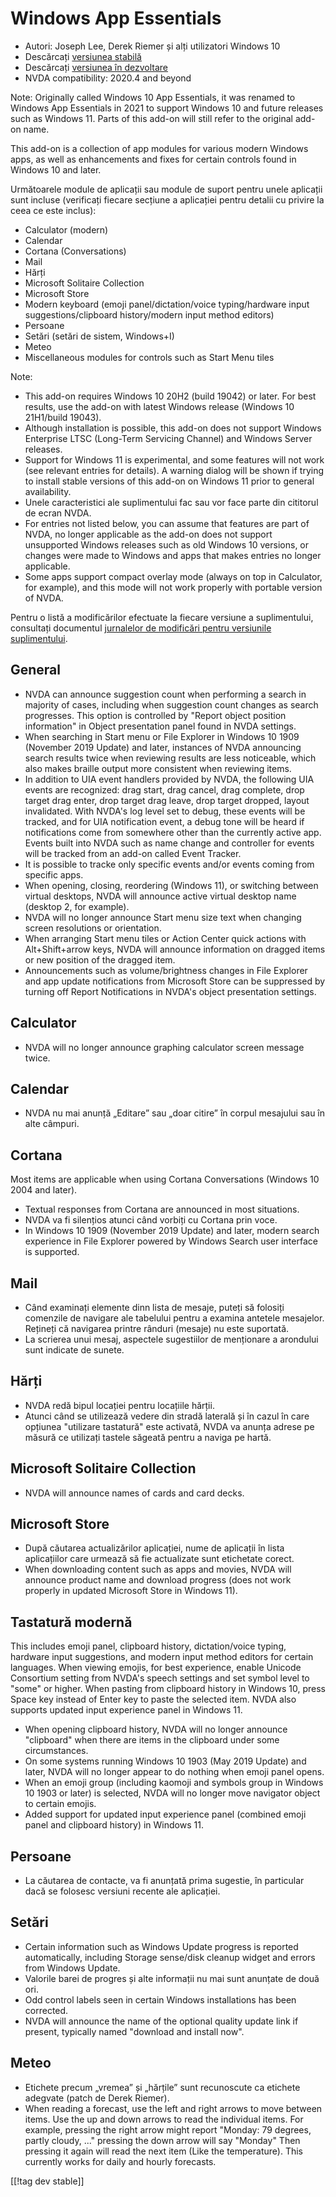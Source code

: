 # Windows App Essentials #

* Autori: Joseph Lee, Derek Riemer și alți utilizatori Windows 10
* Descărcați [versiunea stabilă][1]
* Descărcați [versiunea în dezvoltare][2]
* NVDA compatibility: 2020.4 and beyond

Note: Originally called Windows 10 App Essentials, it was renamed to Windows
App Essentials in 2021 to support Windows 10 and future releases such as
Windows 11. Parts of this add-on will still refer to the original add-on
name.

This add-on is a collection of app modules for various modern Windows apps,
as well as enhancements and fixes for certain controls found in Windows 10
and later.

Următoarele module de aplicații sau module de suport pentru unele aplicații
sunt incluse (verificați fiecare secțiune a aplicației pentru detalii cu
privire la ceea ce este inclus):

* Calculator (modern)
* Calendar
* Cortana (Conversations)
* Mail
* Hărți
* Microsoft Solitaire Collection
* Microsoft Store
* Modern keyboard (emoji panel/dictation/voice typing/hardware input
  suggestions/clipboard history/modern input method editors)
* Persoane
* Setări (setări de sistem, Windows+I)
* Meteo
* Miscellaneous modules for controls such as Start Menu tiles

Note:

* This add-on requires Windows 10 20H2 (build 19042) or later. For best
  results, use the add-on with latest Windows release (Windows 10 21H1/build
  19043).
* Although installation is possible, this add-on does not support Windows
  Enterprise LTSC (Long-Term Servicing Channel) and Windows Server releases.
* Support for Windows 11 is experimental, and some features will not work
  (see relevant entries for details). A warning dialog will be shown if
  trying to install stable versions of this add-on on Windows 11 prior to
  general availability.
* Unele caracteristici ale suplimentului fac sau vor face parte din
  cititorul de ecran NVDA.
* For entries not listed below, you can assume that features are part of
  NVDA, no longer applicable as the add-on does not support unsupported
  Windows releases such as old Windows 10 versions, or changes were made to
  Windows and apps that makes entries no longer applicable.
* Some apps support compact overlay mode (always on top in Calculator, for
  example), and this mode will not work properly with portable version of
  NVDA.

Pentru o listă a modificărilor efectuate la fiecare versiune a
suplimentului, consultați documentul [jurnalelor de modificări pentru
versiunile suplimentului][3].

## General

* NVDA can announce suggestion count when performing a search in majority of
  cases, including when suggestion count changes as search progresses. This
  option is controlled by "Report object position information" in Object
  presentation panel found in NVDA settings.
* When searching in Start menu or File Explorer in Windows 10 1909 (November
  2019 Update) and later, instances of NVDA announcing search results twice
  when reviewing results are less noticeable, which also makes braille
  output more consistent when reviewing items.
* In addition to UIA event handlers provided by NVDA, the following UIA
  events are recognized: drag start, drag cancel, drag complete, drop target
  drag enter, drop target drag leave, drop target dropped, layout
  invalidated. With NVDA's log level set to debug, these events will be
  tracked, and for UIA notification event, a debug tone will be heard if
  notifications come from somewhere other than the currently active
  app. Events built into NVDA such as name change and controller for events
  will be tracked from an add-on called Event Tracker.
* It is possible to tracke only specific events and/or events coming from
  specific apps.
* When opening, closing, reordering (Windows 11), or switching between
  virtual desktops, NVDA will announce active virtual desktop name (desktop
  2, for example).
* NVDA will no longer announce Start menu size text when changing screen
  resolutions or orientation.
* When arranging Start menu tiles or Action Center quick actions with
  Alt+Shift+arrow keys, NVDA will announce information on dragged items or
  new position of the dragged item.
* Announcements such as volume/brightness changes in File Explorer and app
  update notifications from Microsoft Store can be suppressed by turning off
  Report Notifications in NVDA's object presentation settings.

## Calculator

* NVDA will no longer announce graphing calculator screen message twice.

## Calendar

* NVDA nu mai anunță „Editare” sau „doar citire” în corpul mesajului sau în
  alte câmpuri.

## Cortana

Most items are applicable when using Cortana Conversations (Windows 10 2004
and later).

* Textual responses from Cortana are announced in most situations.
* NVDA va fi silențios atunci când vorbiți cu Cortana prin voce.
* In Windows 10 1909 (November 2019 Update) and later, modern search
  experience in File Explorer powered by Windows Search user interface is
  supported.

## Mail

* Când examinați elemente dinn lista de mesaje, puteți să folosiți comenzile
  de navigare ale tabelului pentru a examina antetele mesajelor. Rețineți că
  navigarea printre rânduri (mesaje) nu este suportată.
* La scrierea unui mesaj, aspectele sugestiilor de menționare a arondului
  sunt indicate de sunete.

## Hărți

* NVDA redă bipul locației pentru locațiile hărții.
* Atunci când se utilizează vedere din stradă laterală și în cazul în care
  opțiunea "utilizare tastatură" este activată, NVDA va anunța adrese pe
  măsură ce utilizați tastele săgeată pentru a naviga pe hartă.

## Microsoft Solitaire Collection

* NVDA will announce names of cards and card decks.

## Microsoft Store

* După căutarea actualizărilor aplicației, nume de aplicații în lista
  aplicațiilor care urmează să fie actualizate sunt etichetate corect.
* When downloading content such as apps and movies, NVDA will announce
  product name and download progress (does not work properly in updated
  Microsoft Store in Windows 11).

## Tastatură modernă

This includes emoji panel, clipboard history, dictation/voice typing,
hardware input suggestions, and modern input method editors for certain
languages. When viewing emojis, for best experience, enable Unicode
Consortium setting from NVDA's speech settings and set symbol level to
"some" or higher. When pasting from clipboard history in Windows 10, press
Space key instead of Enter key to paste the selected item. NVDA also
supports updated input experience panel in Windows 11.

* When opening clipboard history, NVDA will no longer announce "clipboard"
  when there are items in the clipboard under some circumstances.
* On some systems running Windows 10 1903 (May 2019 Update) and later, NVDA
  will no longer appear to do nothing when emoji panel opens.
* When an emoji group (including kaomoji and symbols group in Windows 10
  1903 or later) is selected, NVDA will no longer move navigator object to
  certain emojis.
* Added support for updated input experience panel (combined emoji panel and
  clipboard history) in Windows 11.

## Persoane

* La căutarea de contacte, va fi anunțată prima sugestie, în particular dacă
  se folosesc versiuni recente ale aplicației.

## Setări

* Certain information such as Windows Update progress is reported
  automatically, including Storage sense/disk cleanup widget and errors from
  Windows Update.
* Valorile barei de progres și alte informații nu mai sunt anunțate de două
  ori.
* Odd control labels seen in certain Windows installations has been
  corrected.
* NVDA will announce the name of the optional quality update link if
  present, typically named "download and install now".

## Meteo

* Etichete precum „vremea” și „hărțile” sunt recunoscute ca etichete
  adegvate (patch de Derek Riemer).
* When reading a forecast, use the left and right arrows to move between
  items. Use the up and down arrows to read the individual items. For
  example, pressing the right arrow might report "Monday: 79 degrees, partly
  cloudy, ..." pressing the down arrow will say "Monday" Then pressing it
  again will read the next item (Like the temperature). This currently works
  for daily and hourly forecasts.

[[!tag dev stable]]

[1]: https://addons.nvda-project.org/files/get.php?file=w10

[2]: https://addons.nvda-project.org/files/get.php?file=w10-dev

[3]: https://github.com/josephsl/wintenapps/wiki/w10changelog
